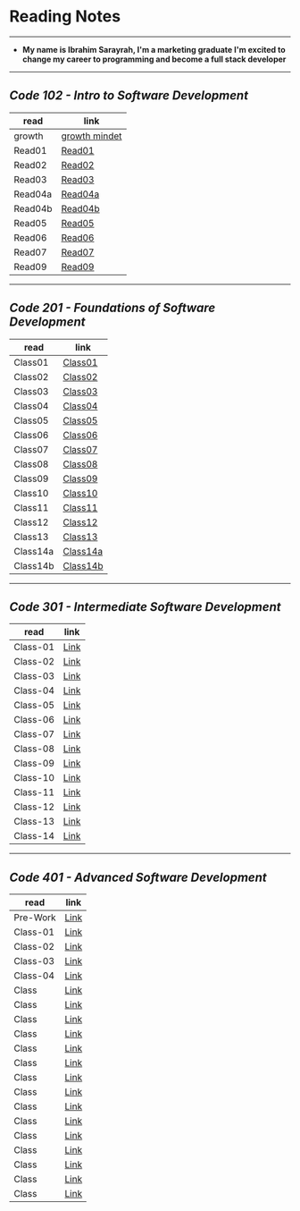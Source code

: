 # Reading Notes

___

* **My name is Ibrahim Sarayrah, I'm a marketing graduate I'm excited to change my career to programming and become a full stack developer**

___

## *Code 102 - Intro to Software Development*

| read        | link |
| ----------- | ----------- |
| growth      | [growth mindet](reading-notes-102/GrowthMindset.md) |
| Read01      | [Read01](reading-notes-102/Read01.md)      |
| Read02      | [Read02](reading-notes-102/Read02.md)      |
| Read03      | [Read03](reading-notes-102/Read03.md)      |
| Read04a     | [Read04a](reading-notes-102/Read04a.md)    |
| Read04b     | [Read04b](reading-notes-102/Read04b.md)    |
| Read05      | [Read05](reading-notes-102/Read05.md)      |
| Read06      | [Read06](reading-notes-102/Read06.md)      |
| Read07      | [Read07](reading-notes-102/Read07.md)      |
| Read09      | [Read09](reading-notes-102/Read09.md)      |

___

## *Code 201 - Foundations of Software Development*

| read        | link |
| ----------- | ----------- |
|   Class01   | [Class01](reading-notes-201/Class01.md)    |
|   Class02   | [Class02](reading-notes-201/Class02.md)    |
|   Class03   | [Class03](reading-notes-201/Class03.md)    |
|   Class04   | [Class04](reading-notes-201/Class04.md)    |
|   Class05   | [Class05](reading-notes-201/Class05.md)    |
|   Class06   | [Class06](reading-notes-201/Class06.md)    |
|   Class07   | [Class07](reading-notes-201/Class07.md)    |
|   Class08   | [Class08](reading-notes-201/Class08.md)    |
|   Class09   | [Class09](reading-notes-201/Class09.md)    |
|   Class10   | [Class10](reading-notes-201/Class10.md)    |
|   Class11   | [Class11](reading-notes-201/Class11.md)    |
|   Class12   | [Class12](reading-notes-201/Class12.md)    |
|   Class13   | [Class13](reading-notes-201/Class13.md)    |
|   Class14a  | [Class14a](reading-notes-201/Class14a.md)  |
|   Class14b  | [Class14b](reading-notes-201/Class14b.md)  |

___

## *Code 301 - Intermediate Software Development*

| read         | link   |
| -----------  | ----------- |
|   Class-01   | [Link](reading-notes-301/Class-01.md) |
|   Class-02   | [Link](reading-notes-301/Class-02.md) |
|   Class-03   | [Link](reading-notes-301/Class-03.md) |
|   Class-04   | [Link](reading-notes-301/Class-04.md) |
|   Class-05   | [Link](reading-notes-301/Class-05.md) |
|   Class-06   | [Link](reading-notes-301/Class-06.md) |
|   Class-07   | [Link](reading-notes-301/Class-07.md) |
|   Class-08   | [Link](reading-notes-301/Class-08.md) |
|   Class-09   | [Link](reading-notes-301/Class-09.md) |
|   Class-10   | [Link](reading-notes-301/Class-10.md) |
|   Class-11   | [Link](reading-notes-301/Class-11.md) |
|   Class-12   | [Link](reading-notes-301/Class-12.md) |
|   Class-13   | [Link](reading-notes-301/Class-13.md) |
|   Class-14   | [Link](reading-notes-301/Class-14.md) |

___

## *Code 401 - Advanced Software Development*

| read         | link   |
| -----------  | ----------- |
|   Pre-Work   | [Link](reading-notes-401/pre-work.md) |
|   Class-01   | [Link](reading-notes-401/Class-01.md) |
|   Class-02   | [Link](reading-notes-401/Class-02.md) |
|   Class-03   | [Link](reading-notes-401/Class-03.md) |
|   Class-04   | [Link](reading-notes-401/Class-04.md) |
|   Class   | [Link]() |
|   Class   | [Link]() |
|   Class   | [Link]() |
|   Class   | [Link]() |
|   Class   | [Link]() |
|   Class   | [Link]() |
|   Class   | [Link]() |
|   Class   | [Link]() |
|   Class   | [Link]() |
|   Class   | [Link]() |
|   Class   | [Link]() |
|   Class   | [Link]() |
|   Class   | [Link]() |
|   Class   | [Link]() |
|   Class   | [Link]() |
